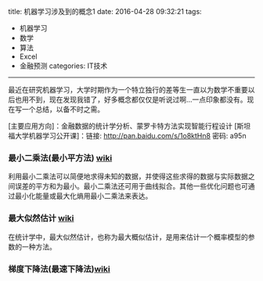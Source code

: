 title: 机器学习涉及到的概念1
date: 2016-04-28 09:32:21
tags: 
- 机器学习
- 数学
- 算法
- Excel
- 金融预测
categories: IT技术
---
最近在研究机器学习，大学时期作为一个特立独行的差等生一直以为数学不重要以后也用不到，现在发现我错了，好多概念都仅仅是听说过啊...一点印象都没有。现在写一个总结，以备不时之需。

[主要应用方向]：金融数据的统计学分析、蒙罗卡特方法实现智能行程设计
[斯坦福大学机器学习公开课]：链接: http://pan.baidu.com/s/1o8ktHn8 密码: a95n

### 最小二乘法(最小平方法) [wiki](https://zh.wikipedia.org/wiki/%E6%9C%80%E5%B0%8F%E4%BA%8C%E4%B9%98%E6%B3%95)
利用最小二乘法可以简便地求得未知的数据，并使得这些求得的数据与实际数据之间误差的平方和为最小。最小二乘法还可用于曲线拟合。其他一些优化问题也可通过最小化能量或最大化熵用最小二乘法来表达。

### 最大似然估计 [wiki](https://zh.wikipedia.org/wiki/%E6%9C%80%E5%A4%A7%E4%BC%BC%E7%84%B6%E4%BC%B0%E8%AE%A1)
在统计学中，最大似然估计，也称为最大概似估计，是用来估计一个概率模型的参数的一种方法。

### 梯度下降法(最速下降法)[wiki](https://zh.wikipedia.org/wiki/%E6%A2%AF%E5%BA%A6%E4%B8%8B%E9%99%8D%E6%B3%95)


